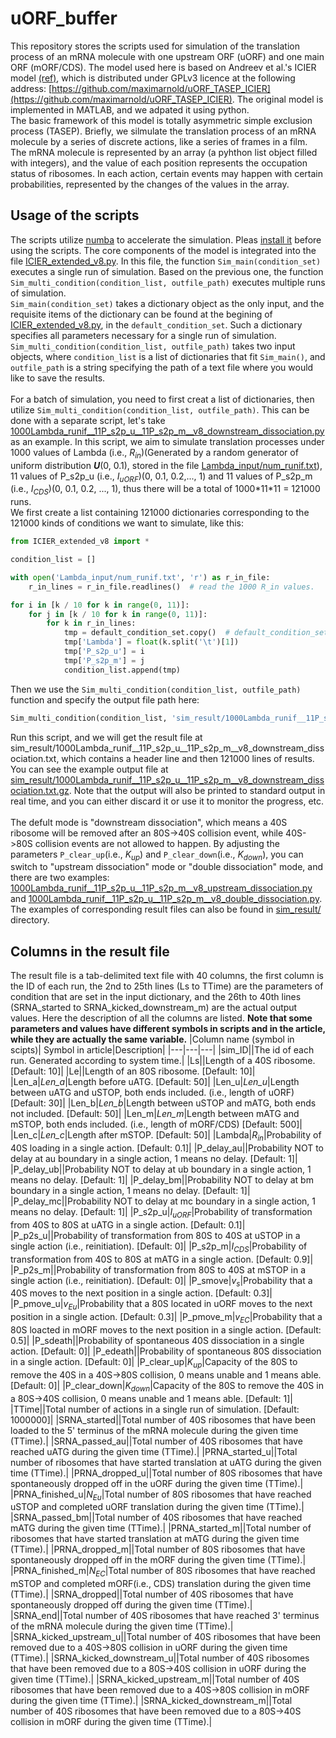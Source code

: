 # uORF_buffer

This repository stores the scripts used for simulation of the translation process of an mRNA molecule with one upstream ORF (uORF) and one main ORF (mORF/CDS). The model used here is based on Andreev et al.'s ICIER model [(ref)](https://elifesciences.org/articles/32563), which is distributed under GPLv3 licence at the following address: [https://github.com/maximarnold/uORF_TASEP_ICIER](https://github.com/maximarnold/uORF_TASEP_ICIER). The original model is implemented in MATLAB, and we adpated it using python. <br/>
The basic framework of this model is totally asymmetric simple exclusion process (TASEP). Briefly, we silmulate the translation process of an mRNA molecule by a series of discrete actions, like a series of frames in a film. The mRNA molecule is represented by an array (a pyhthon list object filled with integers), and the value of each position represents the occupation status of ribosomes. In each action, certain events may happen with certain probabilities, represented by the changes of the values in the array.

## Usage of the scripts
The scripts utilize [numba](https://numba.pydata.org/) to accelerate the simulation. Pleas [install it](https://numba.readthedocs.io/en/stable/user/installing.html) before using the scripts.
The core components of the model is integrated into the file [ICIER_extended_v8.py](https://github.com/lujlab/uORF_buffer/blob/main/ICIER_extended_v8.py). In this file, the function `Sim_main(condition_set)` executes a single run of simulation. Based on the previous one, the function `Sim_multi_condition(condition_list, outfile_path)` executes multiple runs of simulation.<br/>
`Sim_main(condition_set)` takes a dictionary object as the only input, and the requisite items of the dictionary can be found at the begining of [ICIER_extended_v8.py](https://github.com/lujlab/uORF_buffer/blob/main/ICIER_extended_v8.py), in the `default_condition_set`. Such a dictionary specifies all parameters necessary for a single run of simulation.<br/>
`Sim_multi_condition(condition_list, outfile_path)` takes two input objects, where `condition_list` is a list of dictionaries that fit `Sim_main()`, and `outfile_path` is a string specifying the path of a text file where you would like to save the results.<br/>
<br/>
For a batch of simulation, you need to first creat a list of dictionaries, then utilize `Sim_multi_condition(condition_list, outfile_path)`. This can be done with a separate script, let's take [1000Lambda_runif__11P_s2p_u__11P_s2p_m__v8_downstream_dissociation.py](https://github.com/lujlab/uORF_buffer/blob/main/1000Lambda_runif__11P_s2p_u__11P_s2p_m__v8_downstream_dissociation.py) as an example. In this script, we aim to simulate translation processes under 1000 values of Lambda (i.e., *R<sub>in</sub>*)(Generated by a random generator of uniform distribution ***U***(0, 0.1), stored in the file [Lambda_input/num_runif.txt](https://github.com/lujlab/uORF_buffer/blob/main/Lambda_input/num_runif.txt)), 11 values of P_s2p_u (i.e., *I<sub>uORF</sub>*)(0, 0.1, 0.2,..., 1) and 11 values of P_s2p_m (i.e., *I<sub>CDS</sub>*)(0, 0.1, 0.2, ..., 1), thus there will be a total of 1000\*11\*11 = 121000 runs.<br/>
We first create a list containing 121000 dictionaries corresponding to the 121000 kinds of conditions we want to simulate, like this:
```python
from ICIER_extended_v8 import *

condition_list = []

with open('Lambda_input/num_runif.txt', 'r') as r_in_file:
    r_in_lines = r_in_file.readlines()  # read the 1000 R_in values.

for i in [k / 10 for k in range(0, 11)]:
    for j in [k / 10 for k in range(0, 11)]:
        for k in r_in_lines:
            tmp = default_condition_set.copy()  # default_condition_set has been imported from ICIER_extended_v8.py
            tmp['Lambda'] = float(k.split('\t')[1])
            tmp['P_s2p_u'] = i
            tmp['P_s2p_m'] = j
            condition_list.append(tmp)
```
Then we use the `Sim_multi_condition(condition_list, outfile_path)` function and specify the output file path here:
```python
Sim_multi_condition(condition_list, 'sim_result/1000Lambda_runif__11P_s2p_u__11P_s2p_m__v8_downstream_dissociation.txt')
```
Run this script, and we will get the result file at sim_result/1000Lambda_runif__11P_s2p_u__11P_s2p_m__v8_downstream_dissociation.txt, which contains a header line and then 121000 lines of results. You can see the example output file at [sim_result/1000Lambda_runif__11P_s2p_u__11P_s2p_m__v8_downstream_dissociation.txt.gz](https://github.com/lujlab/uORF_buffer/blob/main/sim_result/1000Lambda_runif__11P_s2p_u__11P_s2p_m__v8_downstream_dissociation.txt.gz). Note that the output will also be printed to standard output in real time, and you can either discard it or use it to monitor the progress, etc.<br/>
<br/>
The defult mode is "downstream dissociation", which means a 40S ribosome will be removed after an 80S->40S collision event, while 40S->80S collision events are not allowed to happen. By adjusting the parameters `P_clear_up`(i.e., *K<sub>up</sub>*) and `P_clear_down`(i.e., *K<sub>down</sub>*), you can switch to "upstream dissociation" mode or "double dissociation" mode, and there are two examples: [1000Lambda_runif__11P_s2p_u__11P_s2p_m__v8_upstream_dissociation.py](https://github.com/lujlab/uORF_buffer/blob/main/1000Lambda_runif__11P_s2p_u__11P_s2p_m__v8_upstream_dissociation.py) and [1000Lambda_runif__11P_s2p_u__11P_s2p_m__v8_double_dissociation.py](https://github.com/lujlab/uORF_buffer/blob/main/1000Lambda_runif__11P_s2p_u__11P_s2p_m__v8_double_dissociation.py). The examples of corresponding result files can also be found in [sim_result/](https://github.com/lujlab/uORF_buffer/blob/main/sim_result) directory.

## Columns in the result file
The result file is a tab-delimited text file with 40 columns, the first column is the ID of each run, the 2nd to 25th lines (Ls to TTime) are the parameters of condition that are set in the input dictionary, and the 26th to 40th lines (SRNA_started to SRNA_kicked_downstream_m) are the actual output values. Here the description of all the columns are listed. **Note that some parameters and values have different symbols in scripts and in the article, while they are actually the same variable.**
|Column name (symbol in scipts)| Symbol in article|Description|
|---|---|---|
|sim_ID||The id of each run. Generated according to system time.|
|Ls||Length of a 40S ribosome. \[Default: 10\]|
|Le||Length of an 80S ribosome. \[Default: 10\]|
|Len_a|*Len_a*|Length before uATG. \[Default: 50\]|
|Len_u|*Len_u*|Length between uATG and uSTOP, both ends included. (i.e., length of uORF) \[Default: 30\]|
|Len_b|*Len_b*|Length between uSTOP and mATG, both ends not included. \[Default: 50\]|
|Len_m|*Len_m*|Length between mATG and mSTOP, both ends included. (i.e., length of mORF/CDS) \[Default: 500\]|
|Len_c|*Len_c*|Length after mSTOP. \[Default: 50\]|
|Lambda|*R<sub>in</sub>*|Probability of 40S loading in a single action. \[Default: 0.1\]|
|P_delay_au||Probability NOT to delay at au boundary in a single action, 1 means no delay. \[Default: 1\]|
|P_delay_ub||Probability NOT to delay at ub boundary in a single action, 1 means no delay. \[Default: 1\]|
|P_delay_bm||Probability NOT to delay at bm boundary in a single action, 1 means no delay. \[Default: 1\]|
|P_delay_mc||Probability NOT to delay at mc boundary in a single action, 1 means no delay. \[Default: 1\]|
|P_s2p_u|*I<sub>uORF</sub>*|Probability of transformation from 40S to 80S at uATG in a single action. \[Default: 0.1\]|
|P_p2s_u||Probability of transformation from 80S to 40S at uSTOP in a single action (i.e., reinitiation). \[Default: 0\]|
|P_s2p_m|*I<sub>CDS</sub>*|Probability of transformation from 40S to 80S at mATG in a single action. \[Default: 0.9\]|
|P_p2s_m||Probability of transformation from 80S to 40S at mSTOP in a single action (i.e., reinitiation). \[Default: 0\]|
|P_smove|*v<sub>s</sub>*|Probability that a 40S moves to the next position in a single action. \[Default: 0.3\]|
|P_pmove_u|*v<sub>Eu</sub>*|Probability that a 80S located in uORF moves to the next position in a single action. \[Default: 0.3\]|
|P_pmove_m|*v<sub>EC</sub>*|Probability that a 80S loacted in mORF moves to the next position in a single action. \[Default: 0.5\]|
|P_sdeath||Probability of spontaneous 40S dissociation in a single action.  \[Default: 0\]|
|P_edeath||Probability of spontaneous 80S dissociation in a single action.  \[Default: 0\]|
|P_clear_up|*K<sub>up</sub>*|Capacity of the 80S to remove the 40S in a 40S->80S collision, 0 means unable and 1 means able. \[Default: 0\]|
|P_clear_down|*K<sub>down</sub>*|Capacity of the 80S to remove the 40S in a 80S->40S collision, 0 means unable and 1 means able. \[Default: 1\]|
|TTime||Total number of actions in a single run of simulation. \[Default: 1000000\]|
|SRNA_started||Total number of 40S ribosomes that have been loaded to the 5' terminus of the mRNA molecule during the given time (TTime).| 
|SRNA_passed_au||Total number of 40S ribosomes that have reached uATG during the given time (TTime).|
|PRNA_started_u||Total number of ribosomes that have started translation at uATG during the given time (TTime).|
|PRNA_dropped_u||Total number of 80S ribosomes that have spontaneously dropped off in the uORF during the given time (TTime).|
|PRNA_finished_u|*N<sub>Eu</sub>*|Total number of 80S ribosomes that have reached uSTOP and completed uORF translation during the given time (TTime).|
|SRNA_passed_bm||Total number of 40S ribosomes that have reached mATG during the given time (TTime).|
|PRNA_started_m||Total number of ribosomes that have started translation at mATG during the given time (TTime).|
|PRNA_dropped_m||Total number of 80S ribosomes that have spontaneously dropped off in the mORF during the given time (TTime).|
|PRNA_finished_m|*N<sub>EC</sub>*|Total number of 80S ribosomes that have reached mSTOP and completed mORF(i.e., CDS) translation during the given time (TTime).|
|SRNA_dropped||Total number of 40S ribosomes that have spontaneously dropped off during the given time (TTime).|
|SRNA_end||Total number of 40S ribosomes that have reached 3' terminus of the mRNA molecule during the given time (TTime).|
|SRNA_kicked_upstream_u||Total number of 40S ribosomes that have been removed due to a 40S->80S collision in uORF during the given time (TTime).|
|SRNA_kicked_downstream_u||Total number of 40S ribosomes that have been removed due to a 80S->40S collision in uORF during the given time (TTime).|
|SRNA_kicked_upstream_m||Total number of 40S ribosomes that have been removed due to a 40S->80S collision in mORF during the given time (TTime).|
|SRNA_kicked_downstream_m||Total number of 40S ribosomes that have been removed due to a 80S->40S collision in mORF during the given time (TTime).|
